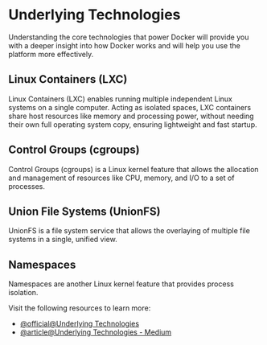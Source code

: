 # Underlying Technologies

Understanding the core technologies that power Docker will provide you with a deeper insight into how Docker works and will help you use the platform more effectively.

## Linux Containers (LXC)

Linux Containers (LXC) enables running multiple independent Linux systems on a single computer. Acting as isolated spaces, LXC containers share host resources like memory and processing power, without needing their own full operating system copy, ensuring lightweight and fast startup.

## Control Groups (cgroups)

Control Groups (cgroups) is a Linux kernel feature that allows the allocation and management of resources like CPU, memory, and I/O to a set of processes.

## Union File Systems (UnionFS)

UnionFS is a file system service that allows the overlaying of multiple file systems in a single, unified view.

## Namespaces

Namespaces are another Linux kernel feature that provides process isolation.

Visit the following resources to learn more:

- [@official@Underlying Technologies](https://www.docker.com/resources/what-container/#underlying-technologies)
- [@article@Underlying Technologies - Medium](https://medium.com/@furkan.turkal/how-does-docker-actually-work-the-hard-way-a-technical-deep-diving-c5b8ea2f0422)

